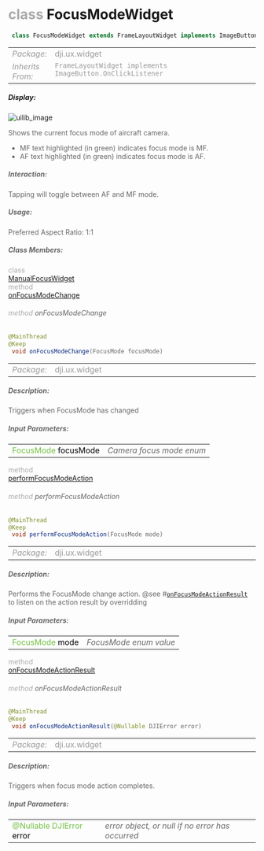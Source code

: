 <div class="article"><h1 ><font color="#AAA">class </font>FocusModeWidget</h1></div>

~~~java
 class FocusModeWidget extends FrameLayoutWidget implements ImageButton.OnClickListener 
~~~

<html><table class="table-supportedby"><tr valign="top"><td width=15%><font color="#999"><i>Package:</i></td><td width=85%><font color="#999">dji.ux.widget</td></tr><tr valign="top"><td width=15%><font color="#999"><i>Inherits From:</i></td><td width=85%><font color="#999"><code>FrameLayoutWidget implements ImageButton.OnClickListener</code></td></tr></table></html>



##### Display:

![uilib_image](/assets/AFMF.gif)<br style="clear:both" />

<font color="#666">Shows the current focus mode of aircraft camera.
  - MF text highlighted (in green) indicates focus mode is MF.
  - AF text highlighted (in green) indicates focus mode is AF.



##### Interaction:



<font color="#666">Tapping will toggle between AF and MF mode.



##### Usage:



<font color="#666">Preferred Aspect Ratio: 1:1



##### Class Members:

<div class="api-row" id="manualfocuswidget"><div class="api-col left"></div><div class="api-col middle" style="color:#AAA">class</div><div class="api-col right"><a href="/Widgets/ManualFocusWidget.html">ManualFocusWidget</a></div></div><div class="api-row" id="focusmodewidget_onfocusmodechange"><div class="api-col left"></div><div class="api-col middle" style="color:#AAA">method</div><div class="api-col right"><a class="trigger" href="#focusmodewidget_onfocusmodechange_inline">onFocusModeChange</a></div></div><div class="inline-doc" id="focusmodewidget_onfocusmodechange_inline"

><div class="article"><h6 ><font color="#AAA">method </font>onFocusModeChange</h6></div>

~~~java
@MainThread
@Keep
 void onFocusModeChange(FocusMode focusMode) 
~~~

<html><table class="table-supportedby"><tr valign="top"><td width=15%><font color="#999"><i>Package:</i></td><td width=85%><font color="#999">dji.ux.widget</td></tr></table></html>



##### Description:



<font color="#666">Triggers when FocusMode has changed



##### Input Parameters:

<html><table class="table-inline-parameters"><tr valign="top"><td><font color="#70BF41">FocusMode <font color="#000">focusMode</td><td><font color="#666"><i>Camera focus mode enum</i></td></tr></table></html></div>

<div class="api-row" id="focusmodewidget_performfocusmodeaction"><div class="api-col left"></div><div class="api-col middle" style="color:#AAA">method</div><div class="api-col right"><a class="trigger" href="#focusmodewidget_performfocusmodeaction_inline">performFocusModeAction</a></div></div><div class="inline-doc" id="focusmodewidget_performfocusmodeaction_inline"

><div class="article"><h6 ><font color="#AAA">method </font>performFocusModeAction</h6></div>

~~~java
@MainThread
@Keep
 void performFocusModeAction(FocusMode mode) 
~~~

<html><table class="table-supportedby"><tr valign="top"><td width=15%><font color="#999"><i>Package:</i></td><td width=85%><font color="#999">dji.ux.widget</td></tr></table></html>



##### Description:



<font color="#666">Performs the FocusMode change action. @see #<code><a href="/Widgets/FocusModeWidget.html#focusmodewidget_onfocusmodeactionresult">onFocusModeActionResult</a></code> to listen on the action result by overridding



##### Input Parameters:

<html><table class="table-inline-parameters"><tr valign="top"><td><font color="#70BF41">FocusMode <font color="#000">mode</td><td><font color="#666"><i>FocusMode enum value</i></td></tr></table></html></div>

<div class="api-row" id="focusmodewidget_onfocusmodeactionresult"><div class="api-col left"></div><div class="api-col middle" style="color:#AAA">method</div><div class="api-col right"><a class="trigger" href="#focusmodewidget_onfocusmodeactionresult_inline">onFocusModeActionResult</a></div></div><div class="inline-doc" id="focusmodewidget_onfocusmodeactionresult_inline"

><div class="article"><h6 ><font color="#AAA">method </font>onFocusModeActionResult</h6></div>

~~~java
@MainThread
@Keep
 void onFocusModeActionResult(@Nullable DJIError error) 
~~~

<html><table class="table-supportedby"><tr valign="top"><td width=15%><font color="#999"><i>Package:</i></td><td width=85%><font color="#999">dji.ux.widget</td></tr></table></html>



##### Description:



<font color="#666">Triggers when focus mode action completes.



##### Input Parameters:

<html><table class="table-inline-parameters"><tr valign="top"><td><font color="#70BF41">@Nullable DJIError <font color="#000">error</td><td><font color="#666"><i>error object, or null if no error has occurred</i></td></tr></table></html></div>


